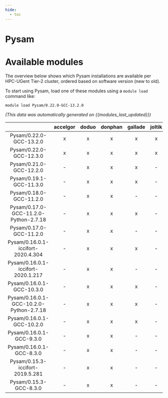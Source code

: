 ```yaml
---
hide:
  - toc
---
```


Pysam
=====

# Available modules


The overview below shows which Pysam installations are available per HPC-UGent Tier-2 cluster, ordered based on software version (new to old).

To start using Pysam, load one of these modules using a `module load` command like:

```shell
module load Pysam/0.22.0-GCC-13.2.0
```

*(This data was automatically generated on {{modules_last_updated}})*  

| |accelgor|doduo|donphan|gallade|joltik|shinx|skitty|
| :---: | :---: | :---: | :---: | :---: | :---: | :---: | :---: |
|Pysam/0.22.0-GCC-13.2.0|x|x|x|x|x|x|x|
|Pysam/0.22.0-GCC-12.3.0|x|x|x|x|x|x|x|
|Pysam/0.21.0-GCC-12.2.0|-|x|x|x|-|-|-|
|Pysam/0.19.1-GCC-11.3.0|-|x|x|x|-|x|-|
|Pysam/0.18.0-GCC-11.2.0|-|x|x|-|-|-|-|
|Pysam/0.17.0-GCC-11.2.0-Python-2.7.18|-|x|x|x|-|-|-|
|Pysam/0.17.0-GCC-11.2.0|-|x|x|-|-|-|-|
|Pysam/0.16.0.1-iccifort-2020.4.304|-|x|x|x|-|-|-|
|Pysam/0.16.0.1-iccifort-2020.1.217|-|x|x|-|-|-|-|
|Pysam/0.16.0.1-GCC-10.3.0|-|x|x|x|-|-|-|
|Pysam/0.16.0.1-GCC-10.2.0-Python-2.7.18|-|x|x|x|-|-|-|
|Pysam/0.16.0.1-GCC-10.2.0|-|x|x|x|-|-|-|
|Pysam/0.16.0.1-GCC-9.3.0|-|x|x|-|-|-|-|
|Pysam/0.16.0.1-GCC-8.3.0|-|x|x|-|-|-|-|
|Pysam/0.15.3-iccifort-2019.5.281|-|x|x|-|-|-|-|
|Pysam/0.15.3-GCC-8.3.0|-|x|x|-|-|-|-|

